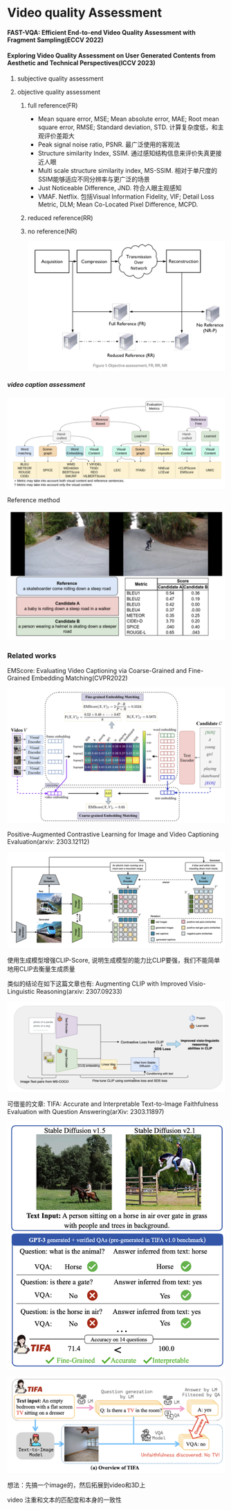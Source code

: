 # Video quality Assessment



#### FAST-VQA: Efficient End-to-end Video Quality Assessment with Fragment Sampling(ECCV 2022)

#### Exploring Video Quality Assessment on User Generated Contents from Aesthetic and Technical Perspectives(ICCV 2023)



1. subjective quality assessment

2. objective quality assessment
   1. full reference(FR)
      * Mean square error, MSE; Mean absolute error, MAE; Root mean square error, RMSE; Standard deviation, STD. 计算复杂度低，和主观评价差距大
      * Peak signal noise ratio, PSNR. 最广泛使用的客观法
      * Structure similarity Index, SSIM. 通过感知结构信息来评价失真更接近人眼
      * Multi scale structure similarity index, MS-SSIM. 相对于单尺度的SSIM能够适应不同分辨率与更广泛的场景
      * Just Noticeable Difference, JND. 符合人眼主观感知
      * VMAF. Netflix. 包括Visual Information Fidelity, VIF; Detail Loss Metric, DLM; Mean Co-Located Pixel Difference, MCPD.
   
   2. reduced reference(RR)
   
   3. no reference(NR)
   
      ![截屏2023-09-12 00.07.59](./VQA.assets/2023-09-12%2000.07.59.png)





##### video caption assessment

![截屏2023-09-12 00.27.07](./VQA.assets/2023-09-12%2000.27.07.png)



Reference method

![截屏2023-09-12 00.28.58](./VQA.assets/2023-09-12%2000.28.58.png)



### Related works

EMScore: Evaluating Video Captioning via Coarse-Grained and Fine-Grained Embedding Matching(CVPR2022)



![截屏2023-09-12 01.15.44](./VQA.assets/2023-09-12%2001.15.44.png)



Positive-Augmented Contrastive Learning for Image and Video Captioning Evaluation(arxiv: 2303.12112)

![截屏2023-09-12 01.32.41](./VQA.assets/2023-09-12%2001.32.41.png)

使用生成模型增强CLIP-Score, 说明生成模型的能力比CLIP要强，我们不能简单地用CLIP去衡量生成质量

类似的结论在如下这篇文章也有: Augmenting CLIP with Improved Visio-Linguistic Reasoning(arxiv: 2307.09233)

![截屏2023-09-12 01.47.16](./VQA.assets/2023-09-12%2001.47.16.png)



可借鉴的文章: TIFA: Accurate and Interpretable Text-to-Image Faithfulness Evaluation with Question Answering(arXiv: 2303.11897)

![截屏2023-09-12 01.53.57](./VQA.assets/2023-09-12%2001.53.57.png)

![截屏2023-09-12 01.56.35](./VQA.assets/2023-09-12%2001.56.35.png)



想法：先搞一个image的，然后拓展到video和3D上

video 注重和文本的匹配度和本身的一致性